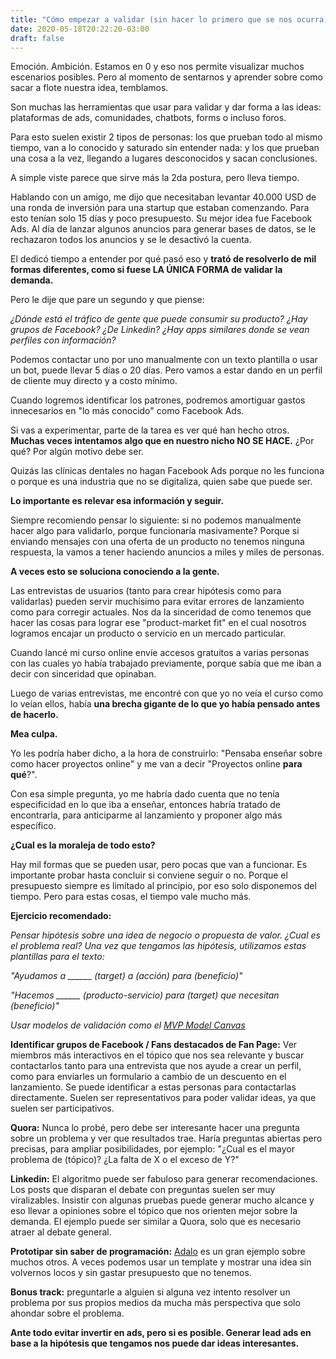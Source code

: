 ```yaml
---
title: "Cómo empezar a validar (sin hacer lo primero que se nos ocurra)"
date: 2020-05-18T20:22:20-03:00
draft: false
---
```


Emoción. Ambición. Estamos en 0 y eso nos permite visualizar muchos escenarios posibles. Pero al momento de sentarnos y aprender sobre como sacar a flote nuestra idea, temblamos.

Son muchas las herramientas que usar para validar y dar forma a las ideas: plataformas de ads, comunidades, chatbots, forms o incluso foros.

Para esto suelen existir 2 tipos de personas: los que prueban todo al mismo tiempo, van a lo conocido y saturado sin entender nada: y los que prueban una cosa a la vez, llegando a lugares desconocidos y sacan conclusiones.

A simple viste parece que sirve más la 2da postura, pero lleva tiempo.

Hablando con un amigo, me dijo que necesitaban levantar 40.000 USD de una ronda de inversión para una startup que estaban comenzando. Para esto tenían solo 15 días y poco presupuesto. Su mejor idea fue Facebook Ads. Al día de lanzar algunos anuncios para generar bases de datos, se le rechazaron todos los anuncios y se le desactivó la cuenta.

El dedicó tiempo a entender por qué pasó eso y **trató de resolverlo de mil formas diferentes, como si fuese LA ÚNICA FORMA de validar la demanda.**

Pero le dije que pare un segundo y que piense:

*¿Dónde está el tráfico de gente que puede consumir su producto? ¿Hay grupos de Facebook? ¿De Linkedin? ¿Hay apps similares donde se vean perfiles con información?*

Podemos contactar uno por uno manualmente con un texto plantilla o usar un bot, puede llevar 5 días o 20 días. Pero vamos a estar dando en un perfil de cliente muy directo y a costo mínimo. 

Cuando logremos identificar los patrones, podremos amortiguar gastos innecesarios en "lo más conocido" como Facebook Ads.

Si vas a experimentar, parte de la tarea es ver qué han hecho otros. **Muchas veces intentamos algo que en nuestro nicho NO SE HACE.** ¿Por qué? Por algún motivo debe ser.

Quizás las clínicas dentales no hagan Facebook Ads porque no les funciona o porque es una industria que no se digitaliza, quien sabe que puede ser. 

**Lo importante es relevar esa información y seguir.**

Siempre recomiendo pensar lo siguiente: si no podemos manualmente hacer algo para validarlo, porque funcionaría masivamente? Porque si enviando mensajes con una oferta de un producto no tenemos ninguna respuesta, la vamos a tener haciendo anuncios a miles y miles de personas.

**A veces esto se soluciona conociendo a la gente.**

Las entrevistas de usuarios (tanto para crear hipótesis como para validarlas) pueden servir muchísimo para evitar errores de lanzamiento como para corregir actuales. Nos da la sinceridad de como tenemos que hacer las cosas para lograr ese "product-market fit" en el cual nosotros logramos encajar un producto o servicio en un mercado particular.

Cuando lancé mi curso online envíe accesos gratuitos a varias personas con las cuales yo había trabajado previamente, porque sabía que me iban a decir con sinceridad que opinaban.

Luego de varias entrevistas, me encontré con que yo no veía el curso como lo veían ellos, había **una brecha gigante de lo que yo había pensado antes de hacerlo.**

**Mea culpa.**

Yo les podría haber dicho, a la hora de construirlo: "Pensaba enseñar sobre como hacer proyectos online" y me van a decir "Proyectos online **para qué**?".

Con esa simple pregunta, yo me habría dado cuenta que no tenía especificidad en lo que iba a enseñar, entonces habría tratado de encontrarla, para anticiparme al lanzamiento y proponer algo más específico.

**¿Cual es la moraleja de todo esto?**

Hay mil formas que se pueden usar, pero pocas que van a funcionar. Es importante probar hasta concluir si conviene seguir o no. Porque el presupuesto siempre es limitado al principio, por eso solo disponemos del tiempo. Pero para estas cosas, el tiempo vale mucho más.

**Ejercicio recomendado:**

*Pensar hipótesis sobre una idea de negocio o propuesta de valor. ¿Cual es el problema real? Una vez que tengamos las hipótesis, utilizamos estas plantillas para el texto:*

*"Ayudamos a ______ (target) a (acción) para (beneficio)"*

*"Hacemos ______ (producto-servicio) para (target) que necesitan (beneficio)"*

*Usar modelos de validación como el <a href="https://bramkanstein.com/mvpcanvas/" target="_blank">MVP Model Canvas</a>*

**Identificar grupos de Facebook / Fans destacados de Fan Page:** Ver miembros más interactivos en el tópico que nos sea relevante y buscar contactarlos tanto para una entrevista que nos ayude a crear un perfil, como para enviarles un formulario a cambio de un descuento en el lanzamiento. Se puede identificar a estas personas para contactarlas directamente. Suelen ser representativos para poder validar ideas, ya que suelen ser participativos.

**Quora:** Nunca lo probé, pero debe ser interesante hacer una pregunta sobre un problema y ver que resultados trae. Haría preguntas abiertas pero precisas, para ampliar posibilidades, por ejemplo: "¿Cual es el mayor problema de (tópico)? ¿La falta de X o el exceso de Y?"

**Linkedin:** El algoritmo puede ser fabuloso para generar recomendaciones. Los posts que disparan el debate con preguntas suelen ser muy viralizables. Insistir con algunas pruebas puede generar mucho alcance y eso llevar a opiniones sobre el tópico que nos orienten mejor sobre la demanda. El ejemplo puede ser similar a Quora, solo que es necesario atraer al debate general.

**Prototipar sin saber de programación:** <a href="https://www.adalo.com/" target="_blank">Adalo</a> es un gran ejemplo sobre muchos otros. A veces podemos usar un template y mostrar una idea sin volvernos locos y sin gastar presupuesto que no tenemos.

**Bonus track:** preguntarle a alguien si alguna vez intento resolver un problema por sus propios medios da mucha más perspectiva que solo ahondar sobre el problema.

**Ante todo evitar invertir en ads, pero si es posible. Generar lead ads en base a la hipótesis que tengamos nos puede dar ideas interesantes.**